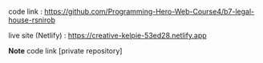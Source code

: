 code link : https://github.com/Programming-Hero-Web-Course4/b7-legal-house-rsnirob

live site (Netlify) : https://creative-kelpie-53ed28.netlify.app

**Note** code link [private repository]
